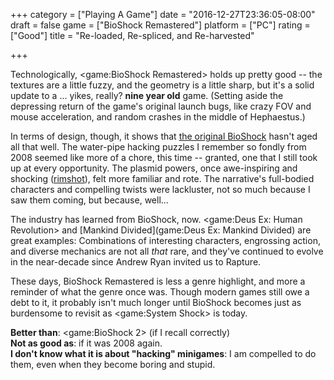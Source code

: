 +++
category = ["Playing A Game"]
date = "2016-12-27T23:36:05-08:00"
draft = false
game = ["BioShock Remastered"]
platform = ["PC"]
rating = ["Good"]
title = "Re-loaded, Re-spliced, and Re-harvested"

+++

Technologically, <game:BioShock Remastered> holds up pretty good -- the textures are a little fuzzy, and the geometry is a little sharp, but it's a solid update to a ... yikes, really? <b>nine year old</b> game.  (Setting aside the depressing return of the game's original launch bugs, like crazy FOV and mouse acceleration, and random crashes in the middle of Hephaestus.)

In terms of design, though, it shows that [the original BioShock](game:BioShock) hasn't aged all that well.  The water-pipe hacking puzzles I remember so fondly from 2008 seemed like more of a chore, this time -- granted, one that I still took up at every opportunity.  The plasmid powers, once awe-inspiring and shocking (<a href="http://i.imgur.com/sPwgpLj.gif">rimshot</a>), felt more familiar and rote.  The narrative's full-bodied characters and compelling twists were lackluster, not so much because I saw them coming, but because, well...

The industry has learned from BioShock, now.  <game:Deus Ex: Human Revolution> and [Mankind Divided](game:Deus Ex: Mankind Divided) are great examples: Combinations of interesting characters, engrossing action, and diverse mechanics are not all <i>that</i> rare, and they've continued to evolve in the near-decade since Andrew Ryan invited us to Rapture.

These days, BioShock Remastered is less a genre highlight, and more a reminder of what the genre once was.  Though modern games still owe a debt to it, it probably isn't much longer until BioShock becomes just as burdensome to revisit as <game:System Shock> is today.

<b>Better than</b>: <game:BioShock 2> (if I recall correctly)  
<b>Not as good as</b>: if it was 2008 again.  
<b>I don't know what it is about "hacking" minigames</b>: I am compelled to do them, even when they become boring and stupid.
